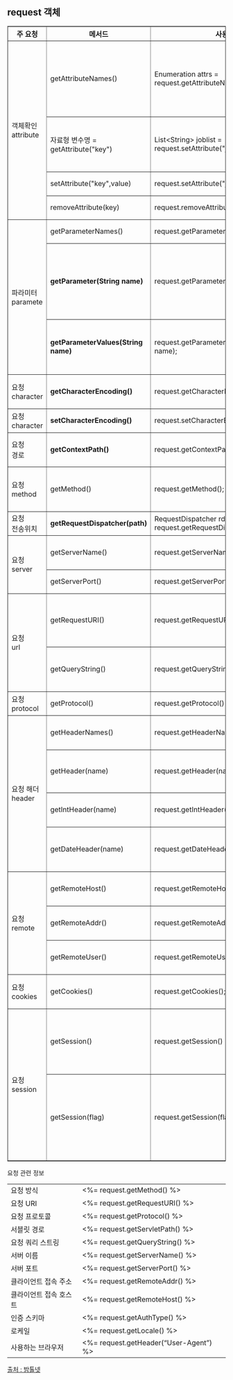 ## request 객체

<table border="1" cellspacing="0">
<tr>
    <th>주 요청</th>
    <th>메서드</th>
    <th>사용</th>
    <th>설명</th>
</tr>
<tr>
    <td rowspan="4">객체확인<br>attribute</td>
    <td>getAttributeNames()</td>
    <td>Enumeration attrs = request.getAttributeNames();</td>
    <td>페이지로 넘어온 전체 속성값(key,value) 를 확인
        <br>관련된 모든 속성의 이름을 읽어 들인다.
    </td>
</tr>
<tr>
    <td>자료형 변수명 = getAttribute("key")</td>
    <td>List&lt;String&gt; joblist = request.setAttribute("job");</td>
    <td>key 값의 value들을 가져온다. 
        <br>value의 자료형에 따라 변수 자료형 변경
    </td>
</tr>
<tr>
    <td>setAttribute("key",value)</td>
    <td>request.setAttribute("job", jobList);</td>
    <td>key에 value들을 저장한다.
    </td>
</tr>
<tr>
    <td>removeAttribute(key)</td>
    <td>request.removeAttribute("job");</td>
    <td>key값인 객체를 삭제한다.
    </td>
</tr>
<tr>
    <td rowspan="3">파라미터<br>paramete</td>
    <td>getParameterNames()</td>
    <td>request.getParameterNames();</td>
    <td>모든 파라미터의 이름 </td>
</tr>
<tr>
    <td><b>getParameter(String name)</b></td>
    <td>request.getParameter("pnum");</td>
    <td>지정한 이름을 가진 파라미터 중 첫 번째 파라미터 값을 구한다. 
    <br>존재하지 않을 경우 null 반환
    </td>
</tr>
<tr>
    <td><b>getParameterValues(String name)</b></td>
    <td>request.getParameterValues(String name);</td>
    <td>지정한 이름을 가진 파라미터의 모든 값을 String[]으로 구한다. </td>
</tr>
<tr>
    <td>요청<br>character</td> 
    <td><b>getCharacterEncoding()</b></td>
    <td>request.getCharacterEncoding()</td>
    <td>요청에서 사용된 인코딩을 구한다.</td>
</tr>
<tr>
    <td>요청<br>character</td> 
    <td><b>setCharacterEncoding()</b></td>
    <td>request.setCharacterEncoding("utf-8")</td>
    <td>가로안 인코딩을 요청한다 .</td>
</tr>
<tr>
    <td>요청<br>경로</td>
    <td><b>getContextPath()</b></td>
    <td>request.getContextPath();</td>
    <td>String : 경로를 얻는다.(현재 프로젝트명)</td>
</tr>
<tr>
    <td>요청<br>method</td>
    <td>getMethod()</td>
    <td>request.getMethod();</td>
    <td>String : 요청 방식이 GET인지 POST인지 구한다.</td>
</tr>
<tr>
    <td>요청<br>전송위치</td>
    <td><b>getRequestDispatcher(path)</b></td>
    <td>RequestDispatcher rd = request.getRequestDispatcher("test.jsp")</td>
    <td>자료를 보낼 위치 지정
    </td>
</tr>
<tr>
    <td rowspan="2">요청<br>server</td>
    <td>getServerName()</td>
    <td>request.getServerName();</td>
    <td>String : 연결시 사용한 서버 이름</td>
</tr>
<tr>
    <td>getServerPort()</td>
    <td>request.getServerPort();</td>
    <td>int : 서버가 실행중인 서버이름</td>
</tr>
<tr>
    <td rowspan="2">요청<br>url</td>
    <td>getRequestURI()</td>
    <td>request.getRequestURI()</td>
    <td>String : HTTP 요청 URL에서 줄에 있는 쿼리 문자를 제외한 부분을 구한다.</td>
</tr>
<tr>
    <td>getQueryString()</td>
    <td>request.getQueryString()</td>
    <td>요청한 URL다음에 오는 쿼리 문자열을 구한다.</td>
</tr>
<tr>
    <td>요청<br>protocol</td>
    <td>getProtocol()</td>
    <td>request.getProtocol()</td>
    <td>해당 프로토콜을 얻는다.</td>
</tr>
<tr>
    <td rowspan="4">요청 해더<br>header</td>
    <td>getHeaderNames()</td>
    <td>request.getHeaderNames();</td>
    <td>요청과 관련된 모든 해더의 이름을 구한다.</td>
</tr>
<tr>
    <td>getHeader(name)</td>
    <td>request.getHeader(name);</td>
    <td>이름이 name인 해더의 값을 String/String[]으로 구한다.</td>
</tr>
<tr>
    <td>getIntHeader(name)</td>
    <td>request.getIntHeader(name);</td>
    <td>이름이 name인 헤더의 값을 int형으로 구한다.</td>
</tr>
<tr>
    <td>getDateHeader(name)</td>
    <td>request.getDateHeader(name);</td>
    <td>이름이 name인 헤더의 값을 long형으로 구한다.</td>
</tr>

<tr>
    <td rowspan="3">요청<br>remote</td>
    <td>getRemoteHost()</td>
    <td>request.getRemoteHost()</td>
    <td>요청한 호스트의 완전한 이름을 구한다.</td>
</tr>
<tr>
    <td>getRemoteAddr()</td>
    <td>request.getRemoteAddr()</td>
    <td>요청한 호스트의 네트워크 주소(ip)를 구한다.</td>
</tr>
<tr>
    <td>getRemoteUser()</td>
    <td>request.getRemoteUser()</td>
    <td>요청한 사용자의 이름이 존재할 경우 구한다.</td>
</tr>
<tr>
    <td>요청<br>cookies</td>
    <td>getCookies()</td>
    <td>request.getCookies();</td>
    <td>요청과 관련된 모든 쿠키를 구한다.</td>
</tr>
<tr>
    <td rowspan="2">요청<br>session</td>
    <td>getSession()</td>
    <td>request.getSession()</td>
    <td>요청과 관련된 세션 객체를 구한다. 
        <br>만약 존재하지 않으면 새로 생성한다.
    </td>
</tr>
<tr>
    <td>getSession(flag)</td>
    <td>request.getSession(flag)</td>
    <td>요청과 관련된 세션 객체를 구한다. 
        <br>만약 세션이 존재하지 않고 flag가 true이면 
        <br>새로운 세션 객체를 생성한다.
    </td>
</tr>

</table>

<table>
    <tr colspan="2">요청 관련 정보<tr>
<tr> <td>요청 방식</td> <td>&lt;%= request.getMethod() %&gt;</td></tr>
<tr> <td>요청 URI</td> <td>&lt;%= request.getRequestURI() %&gt;</td></tr>
<tr> <td>요청 프로토콜</td> <td>&lt;%= request.getProtocol() %&gt;</td></tr>
<tr> <td>서블릿 경로</td> <td>&lt;%= request.getServletPath() %&gt;</td></tr>
<tr> <td>요청 쿼리 스트링</td> <td>&lt;%= request.getQueryString() %&gt;</td></tr>
<tr> <td>서버 이름</td> <td>&lt;%= request.getServerName() %&gt;</td></tr>
<tr> <td>서버 포트</td> <td>&lt;%= request.getServerPort() %&gt;</td></tr>
<tr> <td>클라이언트 접속 주소</td> <td>&lt;%= request.getRemoteAddr() %&gt;</td></tr>
<tr> <td>클라이언트 접속 호스트</td> <td>&lt;%= request.getRemoteHost() %&gt;</td></tr>
<tr> <td>인증 스키마</td> <td>&lt;%= request.getAuthType() %&gt;</td></tr>
<tr> <td>로케일</td> <td>&lt;%= request.getLocale() %&gt;</td></tr>
<tr> <td>사용하는 브라우저</td> <td>&lt;%= request.getHeader(“User-Agent”) %&gt;</td></tr>
</table>

[출처 : 밤톨넷](http://bamtol.net/v5/bbs/board.php?bo_table=pp_server&wr_id=9)

